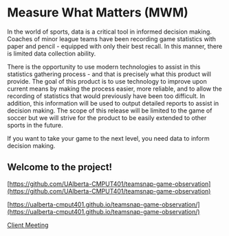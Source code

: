 # Measure What Matters (MWM)
In the world of sports, data is a critical tool in informed decision making. Coaches of minor league teams have been recording game statistics with paper and pencil - equipped with only their best recall. In this manner, there is limited data collection ability.

There is the opportunity to use modern technologies to assist in this statistics gathering process - and that is precisely what this product will provide. The goal of this product is to use technology to improve upon current means by making the process easier, more reliable, and to allow the recording of statistics that would previously have been too difficult. In addition, this information will be used to output detailed reports to assist in decision making. The scope of this release will be limited to the game of soccer but we will strive for the product to be easily extended to other sports in the future.

If you want to take your game to the next level, you need data to inform decision making.

## Welcome to the project!
[https://github.com/UAlberta-CMPUT401/teamsnap-game-observation](https://github.com/UAlberta-CMPUT401/teamsnap-game-observation)

[https://ualberta-cmput401.github.io/teamsnap-game-observation/](https://ualberta-cmput401.github.io/teamsnap-game-observation/)

[Client Meeting](https://drive.google.com/file/d/1P8xYt-WpolOJEQMAICsLXzDmdCSAM5bs/view?usp=sharing)
